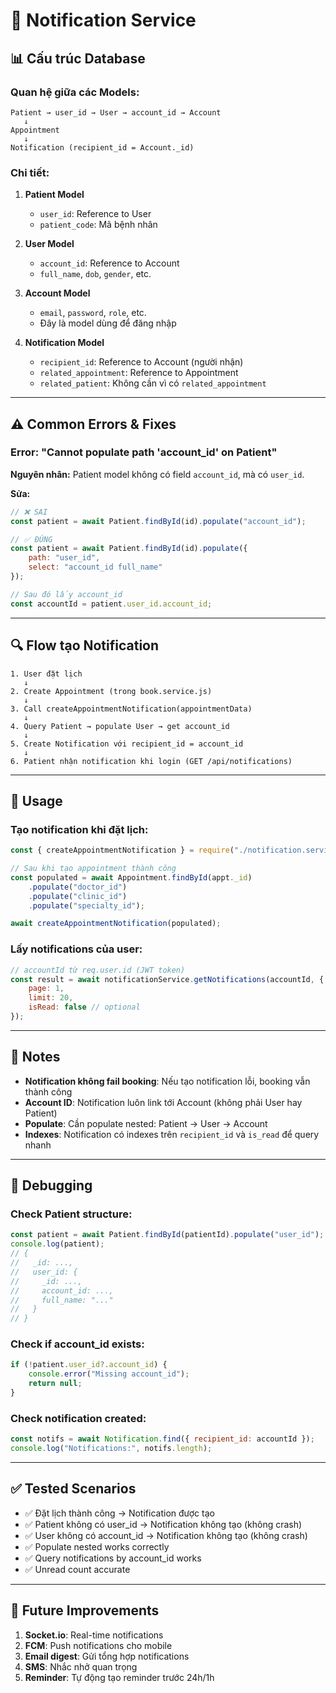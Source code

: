 # 🔔 Notification Service

## 📊 Cấu trúc Database

### Quan hệ giữa các Models:

```
Patient → user_id → User → account_id → Account
   ↓
Appointment
   ↓
Notification (recipient_id = Account._id)
```

### Chi tiết:

1. **Patient Model**
   - `user_id`: Reference to User
   - `patient_code`: Mã bệnh nhân

2. **User Model**
   - `account_id`: Reference to Account
   - `full_name`, `dob`, `gender`, etc.

3. **Account Model**
   - `email`, `password`, `role`, etc.
   - Đây là model dùng để đăng nhập

4. **Notification Model**
   - `recipient_id`: Reference to Account (người nhận)
   - `related_appointment`: Reference to Appointment
   - `related_patient`: Không cần vì có `related_appointment`

---

## ⚠️ Common Errors & Fixes

### Error: "Cannot populate path 'account_id' on Patient"

**Nguyên nhân:**
Patient model không có field `account_id`, mà có `user_id`.

**Sửa:**
```javascript
// ❌ SAI
const patient = await Patient.findById(id).populate("account_id");

// ✅ ĐÚNG
const patient = await Patient.findById(id).populate({
    path: "user_id",
    select: "account_id full_name"
});

// Sau đó lấy account_id
const accountId = patient.user_id.account_id;
```

---

## 🔍 Flow tạo Notification

```
1. User đặt lịch
   ↓
2. Create Appointment (trong book.service.js)
   ↓
3. Call createAppointmentNotification(appointmentData)
   ↓
4. Query Patient → populate User → get account_id
   ↓
5. Create Notification với recipient_id = account_id
   ↓
6. Patient nhận notification khi login (GET /api/notifications)
```

---

## 🚀 Usage

### Tạo notification khi đặt lịch:

```javascript
const { createAppointmentNotification } = require("./notification.service");

// Sau khi tạo appointment thành công
const populated = await Appointment.findById(appt._id)
    .populate("doctor_id")
    .populate("clinic_id")
    .populate("specialty_id");

await createAppointmentNotification(populated);
```

### Lấy notifications của user:

```javascript
// accountId từ req.user.id (JWT token)
const result = await notificationService.getNotifications(accountId, {
    page: 1,
    limit: 20,
    isRead: false // optional
});
```

---

## 📝 Notes

- **Notification không fail booking**: Nếu tạo notification lỗi, booking vẫn thành công
- **Account ID**: Notification luôn link tới Account (không phải User hay Patient)
- **Populate**: Cần populate nested: Patient → User → Account
- **Indexes**: Notification có indexes trên `recipient_id` và `is_read` để query nhanh

---

## 🐛 Debugging

### Check Patient structure:
```javascript
const patient = await Patient.findById(patientId).populate("user_id");
console.log(patient);
// {
//   _id: ...,
//   user_id: {
//     _id: ...,
//     account_id: ...,
//     full_name: "..."
//   }
// }
```

### Check if account_id exists:
```javascript
if (!patient.user_id?.account_id) {
    console.error("Missing account_id");
    return null;
}
```

### Check notification created:
```javascript
const notifs = await Notification.find({ recipient_id: accountId });
console.log("Notifications:", notifs.length);
```

---

## ✅ Tested Scenarios

- ✅ Đặt lịch thành công → Notification được tạo
- ✅ Patient không có user_id → Notification không tạo (không crash)
- ✅ User không có account_id → Notification không tạo (không crash)
- ✅ Populate nested works correctly
- ✅ Query notifications by account_id works
- ✅ Unread count accurate

---

## 🔮 Future Improvements

1. **Socket.io**: Real-time notifications
2. **FCM**: Push notifications cho mobile
3. **Email digest**: Gửi tổng hợp notifications
4. **SMS**: Nhắc nhở quan trọng
5. **Reminder**: Tự động tạo reminder trước 24h/1h

